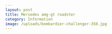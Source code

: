 ```yaml
---
layout: post
title: Mersedes amg-gt roadster
category: Information
image: /uploads/bombardier-challenger-350.jpg
---
```

